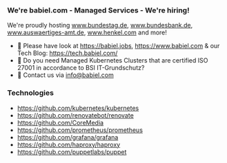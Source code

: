 ### We're babiel.com - Managed Services - We're hiring!

We're proudly hosting www.bundestag.de, www.bundesbank.de, www.auswaertiges-amt.de, www.henkel.com and more!

- 🔭 Please have look at https://babiel.jobs, https://www.babiel.com & our Tech Blog: https://tech.babiel.com/
- 🌱 Do you need Managed Kubernetes Clusters that are certified ISO 27001 in accordance to BSI IT-Grundschutz?
- 💬 Contact us via info@babiel.com

### Technologies ###
- https://github.com/kubernetes/kubernetes
- https://github.com/renovatebot/renovate
- https://github.com/CoreMedia
- https://github.com/prometheus/prometheus
- https://github.com/grafana/grafana
- https://github.com/haproxy/haproxy
- https://github.com/puppetlabs/puppet



